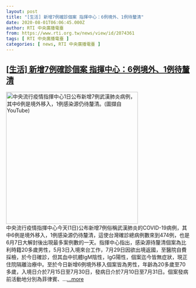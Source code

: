 ```yaml
---
layout: post
title: "[生活] 新增7例確診個案 指揮中心：6例境外、1例待釐清"
date: 2020-08-01T06:06:45.000Z
author: RTI 中央廣播電臺
from: https://www.rti.org.tw/news/view/id/2074361
tags: [ RTI 中央廣播電臺 ]
categories: [ news, RTI 中央廣播電臺 ]
---
```

<!--1596262005000-->
[[生活] 新增7例確診個案 指揮中心：6例境外、1例待釐清](https://www.rti.org.tw/news/view/id/2074361)
------

<div>
<img src="https://static.rti.org.tw/assets/thumbnails/2020/08/01/970cfd0c2816e97e156e320ac668bba7.png" width="360" alt="中央流行疫情指揮中心1日公布新增7例武漢肺炎病例，其中6例是境外移入，1例感染源仍待釐清。(圖擷自YouTube)" title="中央流行疫情指揮中心1日公布新增7例武漢肺炎病例，其中6例是境外移入，1例感染源仍待釐清。(圖擷自YouTube)"><br>中央流行疫情指揮中心今天(1日)公布新增7例俗稱武漢肺炎的COVID-19病例，其中6例是境外移入，1例感染源仍待釐清，這使台灣確診總病例數來到474例，也是6月7日大解封後出現最多案例數的一天。指揮中心指出，感染源待釐清個案為比利時籍20多歲男性，5月3日入境來台工作，7月29日因欲出境返國，至醫院自費採檢，於今日確診，但其血中抗體IgM陰性，IgG陽性，個案迄今皆無症狀，現正住院隔離治療中。至於今日新增6例境外移入個案皆為男性，年齡為20多歲至70多歲，入境日介於7月15日至7月30日，發病日介於7月10日至7月31日。個案發病前活動地分別為菲律賓、...<a target="_blank" href="https://www.rti.org.tw/news/view/id/2074361">...more</a>
</div>
